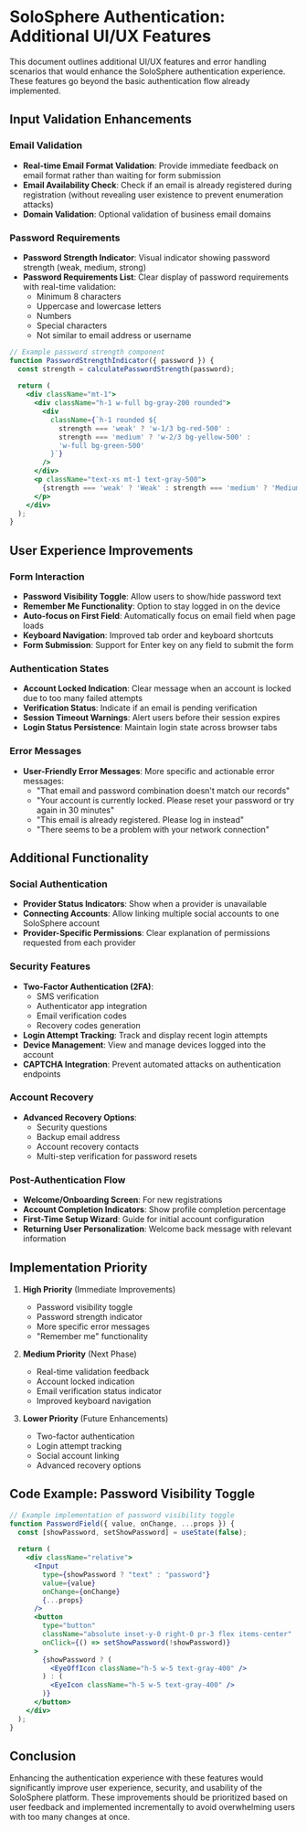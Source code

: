 # SoloSphere Authentication: Additional UI/UX Features

This document outlines additional UI/UX features and error handling scenarios that would enhance the SoloSphere authentication experience. These features go beyond the basic authentication flow already implemented.

## Input Validation Enhancements

### Email Validation
- **Real-time Email Format Validation**: Provide immediate feedback on email format rather than waiting for form submission
- **Email Availability Check**: Check if an email is already registered during registration (without revealing user existence to prevent enumeration attacks)
- **Domain Validation**: Optional validation of business email domains

### Password Requirements
- **Password Strength Indicator**: Visual indicator showing password strength (weak, medium, strong)
- **Password Requirements List**: Clear display of password requirements with real-time validation:
  - Minimum 8 characters
  - Uppercase and lowercase letters
  - Numbers
  - Special characters
  - Not similar to email address or username

```jsx
// Example password strength component
function PasswordStrengthIndicator({ password }) {
  const strength = calculatePasswordStrength(password);
  
  return (
    <div className="mt-1">
      <div className="h-1 w-full bg-gray-200 rounded">
        <div 
          className={`h-1 rounded ${
            strength === 'weak' ? 'w-1/3 bg-red-500' : 
            strength === 'medium' ? 'w-2/3 bg-yellow-500' : 
            'w-full bg-green-500'
          }`} 
        />
      </div>
      <p className="text-xs mt-1 text-gray-500">
        {strength === 'weak' ? 'Weak' : strength === 'medium' ? 'Medium' : 'Strong'}
      </p>
    </div>
  );
}
```

## User Experience Improvements

### Form Interaction
- **Password Visibility Toggle**: Allow users to show/hide password text
- **Remember Me Functionality**: Option to stay logged in on the device
- **Auto-focus on First Field**: Automatically focus on email field when page loads
- **Keyboard Navigation**: Improved tab order and keyboard shortcuts
- **Form Submission**: Support for Enter key on any field to submit the form

### Authentication States
- **Account Locked Indication**: Clear message when an account is locked due to too many failed attempts
- **Verification Status**: Indicate if an email is pending verification
- **Session Timeout Warnings**: Alert users before their session expires
- **Login Status Persistence**: Maintain login state across browser tabs

### Error Messages
- **User-Friendly Error Messages**: More specific and actionable error messages:
  - "That email and password combination doesn't match our records"
  - "Your account is currently locked. Please reset your password or try again in 30 minutes"
  - "This email is already registered. Please log in instead"
  - "There seems to be a problem with your network connection"

## Additional Functionality

### Social Authentication
- **Provider Status Indicators**: Show when a provider is unavailable
- **Connecting Accounts**: Allow linking multiple social accounts to one SoloSphere account
- **Provider-Specific Permissions**: Clear explanation of permissions requested from each provider

### Security Features
- **Two-Factor Authentication (2FA)**:
  - SMS verification
  - Authenticator app integration
  - Email verification codes
  - Recovery codes generation
- **Login Attempt Tracking**: Track and display recent login attempts
- **Device Management**: View and manage devices logged into the account
- **CAPTCHA Integration**: Prevent automated attacks on authentication endpoints

### Account Recovery
- **Advanced Recovery Options**:
  - Security questions
  - Backup email address
  - Account recovery contacts
  - Multi-step verification for password resets

### Post-Authentication Flow
- **Welcome/Onboarding Screen**: For new registrations
- **Account Completion Indicators**: Show profile completion percentage
- **First-Time Setup Wizard**: Guide for initial account configuration
- **Returning User Personalization**: Welcome back message with relevant information

## Implementation Priority

1. **High Priority** (Immediate Improvements)
   - Password visibility toggle
   - Password strength indicator
   - More specific error messages
   - "Remember me" functionality

2. **Medium Priority** (Next Phase)
   - Real-time validation feedback
   - Account locked indication
   - Email verification status indicator
   - Improved keyboard navigation

3. **Lower Priority** (Future Enhancements)
   - Two-factor authentication
   - Login attempt tracking
   - Social account linking
   - Advanced recovery options

## Code Example: Password Visibility Toggle

```jsx
// Example implementation of password visibility toggle
function PasswordField({ value, onChange, ...props }) {
  const [showPassword, setShowPassword] = useState(false);
  
  return (
    <div className="relative">
      <Input
        type={showPassword ? "text" : "password"}
        value={value}
        onChange={onChange}
        {...props}
      />
      <button
        type="button"
        className="absolute inset-y-0 right-0 pr-3 flex items-center"
        onClick={() => setShowPassword(!showPassword)}
      >
        {showPassword ? (
          <EyeOffIcon className="h-5 w-5 text-gray-400" />
        ) : (
          <EyeIcon className="h-5 w-5 text-gray-400" />
        )}
      </button>
    </div>
  );
}
```

## Conclusion

Enhancing the authentication experience with these features would significantly improve user experience, security, and usability of the SoloSphere platform. These improvements should be prioritized based on user feedback and implemented incrementally to avoid overwhelming users with too many changes at once.